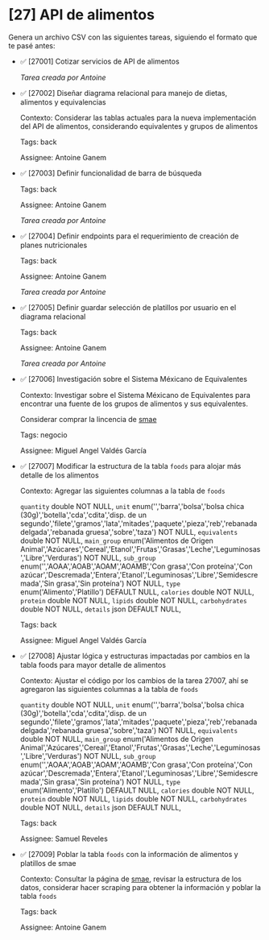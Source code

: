 # [27] API de alimentos

Genera un archivo CSV con las siguientes tareas, siguiendo el formato que te pasé antes:

- ✅ [27001] Cotizar servicios de API de alimentos

  _Tarea creada por Antoine_

- ✅ [27002] Diseñar diagrama relacional para manejo de dietas, alimentos y equivalencias

  Contexto: Considerar las tablas actuales para la nueva implementación del API de alimentos, considerando equivalentes y grupos de alimentos

  Tags: back

  Assignee: Antoine Ganem

- ✅ [27003] Definir funcionalidad de barra de búsqueda

  Tags: back

  Assignee: Antoine Ganem

  _Tarea creada por Antoine_

- ✅ [27004] Definir endpoints para el requerimiento de creación de planes nutricionales

  Tags: back

  Assignee: Antoine Ganem

  _Tarea creada por Antoine_

- ✅ [27005] Definir guardar selección de platillos por usuario en el diagrama relacional

  Tags: back

  Assignee: Antoine Ganem

  _Tarea creada por Antoine_

- ✅ [27006] Investigación sobre el Sistema Méxicano de Equivalentes

  Contexto: Investigar sobre el Sistema Méxicano de Equivalentes para encontrar una fuente de los grupos de alimentos y sus equivalentes.

  Considerar comprar la lincencia de [smae](https://midietasmae.com.mx/)

  Tags: negocio

  Assignee: Miguel Angel Valdés García

- ✅ [27007] Modificar la estructura de la tabla `foods` para alojar más detalle de los alimentos

  Contexto: Agregar las siguientes columnas a la tabla de `foods`

  `quantity` double NOT NULL,
  `unit` enum('','barra','bolsa','bolsa chica (30g)','botella','cda','cdita','disp. de un segundo','filete','gramos','lata','mitades','paquete','pieza','reb','rebanada delgada','rebanada gruesa','sobre','taza') NOT NULL,
  `equivalents` double NOT NULL,
  `main_group` enum('Alimentos de Origen Animal','Azúcares','Cereal','Etanol','Frutas','Grasas','Leche','Leguminosas','Libre','Verduras') NOT NULL,
  `sub_group` enum('','AOAA','AOAB','AOAM','AOAMB','Con grasa','Con proteína','Con azúcar','Descremada','Entera','Etanol','Leguminosas','Libre','Semidescremada','Sin grasa','Sin proteína') NOT NULL,
  `type` enum('Alimento','Platillo') DEFAULT NULL,
  `calories` double NOT NULL,
  `protein` double NOT NULL,
  `lipids` double NOT NULL,
  `carbohydrates` double NOT NULL,
  `details` json DEFAULT NULL,

  Tags: back

  Assignee: Miguel Angel Valdés García

- ✅ [27008] Ajustar lógica y estructuras impactadas por cambios en la tabla foods para mayor detalle de alimentos

  Contexto: Ajustar el código por los cambios de la tarea 27007, ahí se agregaron las siguientes columnas a la tabla de `foods`

  `quantity` double NOT NULL,
  `unit` enum('','barra','bolsa','bolsa chica (30g)','botella','cda','cdita','disp. de un segundo','filete','gramos','lata','mitades','paquete','pieza','reb','rebanada delgada','rebanada gruesa','sobre','taza') NOT NULL,
  `equivalents` double NOT NULL,
  `main_group` enum('Alimentos de Origen Animal','Azúcares','Cereal','Etanol','Frutas','Grasas','Leche','Leguminosas','Libre','Verduras') NOT NULL,
  `sub_group` enum('','AOAA','AOAB','AOAM','AOAMB','Con grasa','Con proteína','Con azúcar','Descremada','Entera','Etanol','Leguminosas','Libre','Semidescremada','Sin grasa','Sin proteína') NOT NULL,
  `type` enum('Alimento','Platillo') DEFAULT NULL,
  `calories` double NOT NULL,
  `protein` double NOT NULL,
  `lipids` double NOT NULL,
  `carbohydrates` double NOT NULL,
  `details` json DEFAULT NULL,

  Tags: back

  Assignee: Samuel Reveles

- ✅ [27009] Poblar la tabla `foods` con la información de alimentos y platillos de smae

  Contexto: Consultar la página de [smae](https://midietasmae.com.mx/), revisar la estructura de los datos, considerar hacer scraping para obtener la información y poblar la tabla `foods`

  Tags: back

  Assignee: Antoine Ganem
